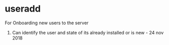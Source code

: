 # useradd
For Onboarding new users to the server

1. Can identify the user and state of its already installed or is new - 24 nov 2018 
